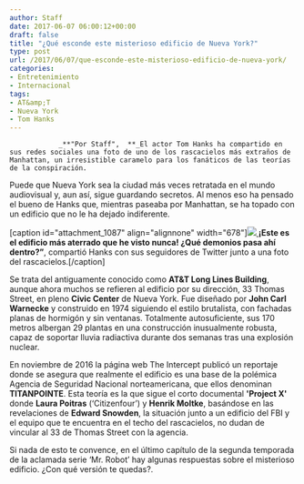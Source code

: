 ```yaml
---
author: Staff
date: 2017-06-07 06:00:12+00:00
draft: false
title: "¿Qué esconde este misterioso edificio de Nueva York?"
type: post
url: /2017/06/07/que-esconde-este-misterioso-edificio-de-nueva-york/
categories:
- Entretenimiento
- Internacional
tags:
- AT&amp;T
- Nueva York
- Tom Hanks
---
```



				_**"Por Staff",  **_El actor Tom Hanks ha compartido en sus redes sociales una foto de uno de los rascacielos más extraños de Manhattan, un irresistible caramelo para los fanáticos de las teorías de la conspiración.

Puede que Nueva York sea la ciudad más veces retratada en el mundo audiovisual y, aun así, sigue guardando secretos. Al menos eso ha pensado el bueno de Hanks que, mientras paseaba por Manhattan, se ha topado con un edificio que no le ha dejado indiferente.

[caption id="attachment_1087" align="alignnone" width="678"][![](/uploads/2017/06/EsteEsElEdificioMasAterrador.jpg)
](/uploads/2017/06/EsteEsElEdificioMasAterrador.jpg) **¡Este es el edificio más aterrado que he visto nunca! ¿Qué demonios pasa ahí dentro?”**, compartió Hanks con sus seguidores de Twitter junto a una foto del rascacielos.[/caption]

Se trata del antiguamente conocido como **AT&T Long Lines Building**, aunque ahora muchos se refieren al edificio por su dirección, 33 Thomas Street, en pleno **Civic Center** de Nueva York. Fue diseñado por **John Carl Warnecke** y construido en 1974 siguiendo el estilo brutalista, con fachadas planas de hormigón y sin ventanas. Totalmente autosuficiente, sus 170 metros albergan 29 plantas en una construcción inusualmente robusta, capaz de soportar lluvia radiactiva durante dos semanas tras una explosión nuclear.

En noviembre de 2016 la página web The Intercept publicó un reportaje donde se asegura que realmente el edificio es una base de la polémica Agencia de Seguridad Nacional norteamericana, que ellos denominan **TITANPOINTE**. Esta teoría es la que sigue el corto documental **'Project X'** donde **Laura Poitras** (‘Citizenfour’) y **Henrik Moltke**, basándose en las revelaciones de **Edward Snowden**, la situación junto a un edificio del FBI y el equipo que te encuentra en el techo del rascacielos, no dudan de vincular al 33 de Thomas Street con la agencia.

Si nada de esto te convence, en el último capítulo de la segunda temporada de la aclamada serie ‘Mr. Robot’ hay algunas respuestas sobre el misterioso edificio. ¿Con qué versión te quedas?.		
